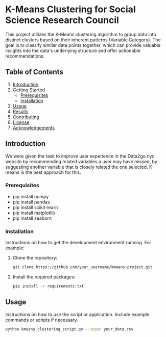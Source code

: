 # K-Means Clustering for Social Science Research Council

This project utilizes the K-Means clustering algorithm to group data into distinct clusters based on their inherent patterns (Variable Category). The goal is to classify similar data points together, which can provide valuable insights into the data's underlying structure and offer actionable recommendations. 

## Table of Contents
1. [Introduction](#introduction)
2. [Getting Started](#getting-started)
    - [Prerequisites](#prerequisites)
    - [Installation](#installation)
3. [Usage](#usage)
4. [Results](#results)
5. [Contributing](#contributing)
6. [License](#license)
7. [Acknowledgements](#acknowledgements)

## Introduction

We were given the task to improve user experience in the Data2go.nyc website by recommending related variables a user may have missed, by suggesting another variable that is closely related the one selected. K-means is the best approach for this.


### Prerequisites

- pip install numpy
- pip install pandas
- pip install scikit-learn
- pip install matplotlib
- pip install seaborn


### Installation

Instructions on how to get the development environment running. For example:

1. Clone the repository:
    ```bash
    git clone https://github.com/your_username/kmeans-project.git
    ```

2. Install the required packages:
    ```bash
    pip install -r requirements.txt
    ```

## Usage

Instructions on how to use the script or application. Include example commands or scripts if necessary.

```bash
python kmeans_clustering_script.py --input your_data.csv

